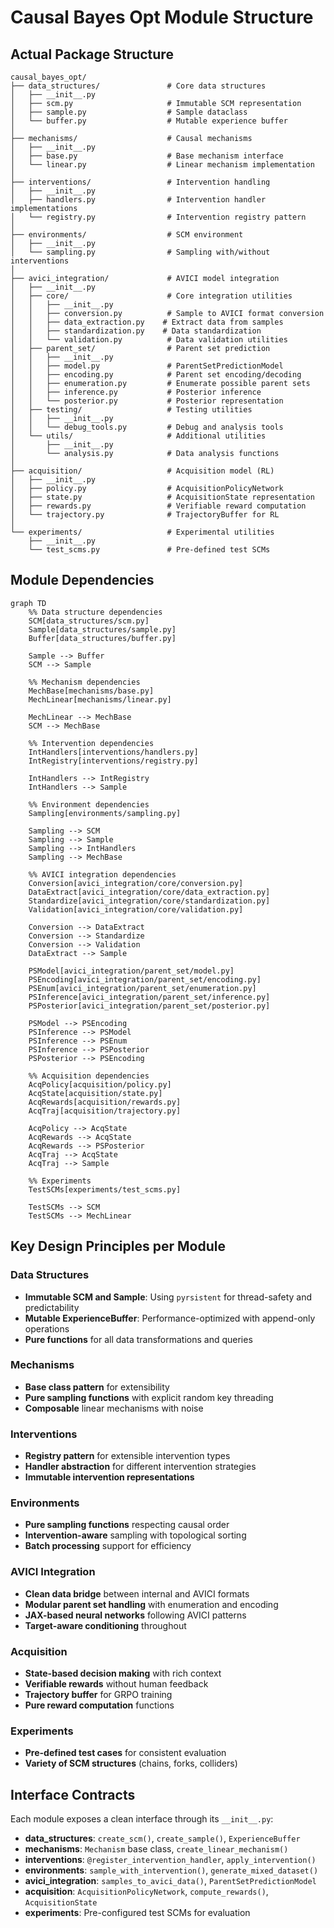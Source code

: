 # Causal Bayes Opt Module Structure

## Actual Package Structure

```
causal_bayes_opt/
├── data_structures/               # Core data structures
│   ├── __init__.py
│   ├── scm.py                     # Immutable SCM representation
│   ├── sample.py                  # Sample dataclass
│   └── buffer.py                  # Mutable experience buffer
│
├── mechanisms/                    # Causal mechanisms
│   ├── __init__.py
│   ├── base.py                    # Base mechanism interface
│   └── linear.py                  # Linear mechanism implementation
│
├── interventions/                 # Intervention handling
│   ├── __init__.py
│   ├── handlers.py                # Intervention handler implementations
│   └── registry.py                # Intervention registry pattern
│
├── environments/                  # SCM environment
│   ├── __init__.py
│   └── sampling.py                # Sampling with/without interventions
│
├── avici_integration/             # AVICI model integration
│   ├── __init__.py
│   ├── core/                      # Core integration utilities
│   │   ├── __init__.py
│   │   ├── conversion.py          # Sample to AVICI format conversion
│   │   ├── data_extraction.py    # Extract data from samples
│   │   ├── standardization.py    # Data standardization
│   │   └── validation.py          # Data validation utilities
│   ├── parent_set/                # Parent set prediction
│   │   ├── __init__.py
│   │   ├── model.py               # ParentSetPredictionModel
│   │   ├── encoding.py            # Parent set encoding/decoding
│   │   ├── enumeration.py         # Enumerate possible parent sets
│   │   ├── inference.py           # Posterior inference
│   │   └── posterior.py           # Posterior representation
│   ├── testing/                   # Testing utilities
│   │   ├── __init__.py
│   │   └── debug_tools.py         # Debug and analysis tools
│   └── utils/                     # Additional utilities
│       ├── __init__.py
│       └── analysis.py            # Data analysis functions
│
├── acquisition/                   # Acquisition model (RL)
│   ├── __init__.py
│   ├── policy.py                  # AcquisitionPolicyNetwork
│   ├── state.py                   # AcquisitionState representation
│   ├── rewards.py                 # Verifiable reward computation
│   └── trajectory.py              # TrajectoryBuffer for RL
│
└── experiments/                   # Experimental utilities
    ├── __init__.py
    └── test_scms.py               # Pre-defined test SCMs
```

## Module Dependencies

```mermaid
graph TD
    %% Data structure dependencies
    SCM[data_structures/scm.py]
    Sample[data_structures/sample.py]
    Buffer[data_structures/buffer.py]
    
    Sample --> Buffer
    SCM --> Sample
    
    %% Mechanism dependencies
    MechBase[mechanisms/base.py]
    MechLinear[mechanisms/linear.py]
    
    MechLinear --> MechBase
    SCM --> MechBase
    
    %% Intervention dependencies
    IntHandlers[interventions/handlers.py]
    IntRegistry[interventions/registry.py]
    
    IntHandlers --> IntRegistry
    IntHandlers --> Sample
    
    %% Environment dependencies
    Sampling[environments/sampling.py]
    
    Sampling --> SCM
    Sampling --> Sample
    Sampling --> IntHandlers
    Sampling --> MechBase
    
    %% AVICI integration dependencies
    Conversion[avici_integration/core/conversion.py]
    DataExtract[avici_integration/core/data_extraction.py]
    Standardize[avici_integration/core/standardization.py]
    Validation[avici_integration/core/validation.py]
    
    Conversion --> DataExtract
    Conversion --> Standardize
    Conversion --> Validation
    DataExtract --> Sample
    
    PSModel[avici_integration/parent_set/model.py]
    PSEncoding[avici_integration/parent_set/encoding.py]
    PSEnum[avici_integration/parent_set/enumeration.py]
    PSInference[avici_integration/parent_set/inference.py]
    PSPosterior[avici_integration/parent_set/posterior.py]
    
    PSModel --> PSEncoding
    PSInference --> PSModel
    PSInference --> PSEnum
    PSInference --> PSPosterior
    PSPosterior --> PSEncoding
    
    %% Acquisition dependencies
    AcqPolicy[acquisition/policy.py]
    AcqState[acquisition/state.py]
    AcqRewards[acquisition/rewards.py]
    AcqTraj[acquisition/trajectory.py]
    
    AcqPolicy --> AcqState
    AcqRewards --> AcqState
    AcqRewards --> PSPosterior
    AcqTraj --> AcqState
    AcqTraj --> Sample
    
    %% Experiments
    TestSCMs[experiments/test_scms.py]
    
    TestSCMs --> SCM
    TestSCMs --> MechLinear
```

## Key Design Principles per Module

### Data Structures
- **Immutable SCM and Sample**: Using `pyrsistent` for thread-safety and predictability
- **Mutable ExperienceBuffer**: Performance-optimized with append-only operations
- **Pure functions** for all data transformations and queries

### Mechanisms
- **Base class pattern** for extensibility
- **Pure sampling functions** with explicit random key threading
- **Composable** linear mechanisms with noise

### Interventions
- **Registry pattern** for extensible intervention types
- **Handler abstraction** for different intervention strategies
- **Immutable intervention representations**

### Environments
- **Pure sampling functions** respecting causal order
- **Intervention-aware** sampling with topological sorting
- **Batch processing** support for efficiency

### AVICI Integration
- **Clean data bridge** between internal and AVICI formats
- **Modular parent set handling** with enumeration and encoding
- **JAX-based neural networks** following AVICI patterns
- **Target-aware conditioning** throughout

### Acquisition
- **State-based decision making** with rich context
- **Verifiable rewards** without human feedback
- **Trajectory buffer** for GRPO training
- **Pure reward computation** functions

### Experiments
- **Pre-defined test cases** for consistent evaluation
- **Variety of SCM structures** (chains, forks, colliders)

## Interface Contracts

Each module exposes a clean interface through its `__init__.py`:

- **data_structures**: `create_scm()`, `create_sample()`, `ExperienceBuffer`
- **mechanisms**: `Mechanism` base class, `create_linear_mechanism()`
- **interventions**: `@register_intervention_handler`, `apply_intervention()`
- **environments**: `sample_with_intervention()`, `generate_mixed_dataset()`
- **avici_integration**: `samples_to_avici_data()`, `ParentSetPredictionModel`
- **acquisition**: `AcquisitionPolicyNetwork`, `compute_rewards()`, `AcquisitionState`
- **experiments**: Pre-configured test SCMs for evaluation